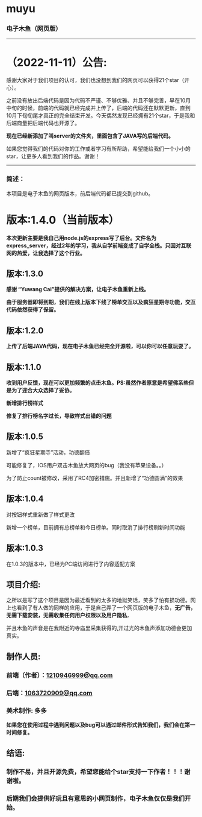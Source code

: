 # muyu
### 电子木鱼（网页版）
----------------
# （2022-11-11）公告:
感谢大家对于我们项目的认可，我们也没想到我们的网页可以获得21个star（开心）。

之前没有放出后端代码是因为代码不严谨、不够优雅、并且不够完善，早在10月中旬的时候，前端的代码就已经完成并上传了，后端的代码还在默默更新，直到10月下旬旬尾才真正的完全结束开发。今天偶然发现已经拥有21个star，于是我和后端商量把后端代码也开源了。

**现在已经新添加了叫server的文件夹，里面包含了JAVA写的后端代码。**

如果您觉得我们的代码对你的工作或者学习有所帮助，希望能给我们一个小小的star，让更多人看到我们的作品。谢谢！

----------------
### 简述：
本项目是电子木鱼的网页版本，前后端代码都已提交到github。 

# 版本:1.4.0（当前版本）
  **本次更新主要是我自己用node.js的express写了后台。文件名为express_server，经过2年的学习，我从自学前端变成了自学全栈。只因对互联网的热爱，让我选择了这个行业。**
  
## 版本:1.3.0
**感谢 “Yuwang Cai”提供的解决方案，让电子木鱼重新上线。**

**由于服务器即将到期，我们在线上版本下线了榜单交互以及疯狂星期寺功能，交互代码依然获得了保留。**

## 版本:1.2.0
**上传了后端JAVA代码，现在电子木鱼已经完全开源啦，可以你可以任意玩耍了。**

## 版本:1.1.0
**收到用户反馈，现在可以更加频繁的点击木鱼。PS:虽然作者原意是希望佛系些但是为了迎合大众选择了妥协。**

**新增排行榜样式**

**修复了排行榜名字过长，导致样式出错的问题**
## 版本:1.0.5
新增了“疯狂星期寺”活动，功德翻倍

可能修复了，IOS用户双击木鱼放大网页的bug（我没有苹果设备。。）

为了防止count被修改，采用了RC4加密措施。并且新增了“功德圆满”的效果
## 版本:1.0.4
对按钮样式重新做了样式更改

新增一个榜单，目前拥有总榜单和今日榜单。同时取消了排行榜刷新时间功能

## 版本:1.0.3
在1.0.3的版本中，已经为PC端访问进行了内容适配方案

## 项目介绍:
之所以是写了这个项目是因为最近看到的太多的地狱笑话，笑多了怕有损功德。网上也看到了有人做的同样的应用，于是自己弄了一个网页版的电子木鱼，**无广告，无需下载安装，无需收集任何用户权限以及用户隐私.**

并且木鱼的声音是在我附近的寺庙里采集获得的,开过光的木鱼声添加功德会更加真实。

## 制作人员:
  ### 前端（作者）：1210946999@qq.com
  
  ### 后端：1063720909@qq.com
  
  ### 美术制作: 多多
  
 **如果您在使用过程中遇到问题以及bug可以通过邮件形式告知我们，我们会在第一时间修复。**
 
## 结语:
  ### 制作不易，并且开源免费，希望您能给个star支持一下作者！！！谢谢啦。
  ### 后期我们会提供好玩且有意思的小网页制作，电子木鱼仅仅是我们开始。
